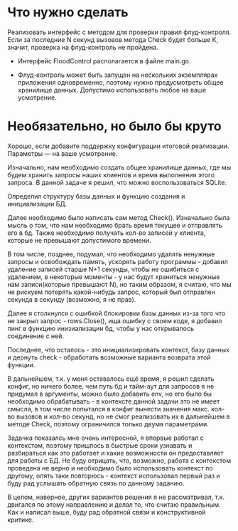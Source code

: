 
# Что нужно сделать

Реализовать интерфейс с методом для проверки правил флуд-контроля. Если за последние N секунд вызовов метода Check будет больше K, значит, проверка на флуд-контроль не пройдена.

- Интерфейс FloodControl располагается в файле main.go.

- Флуд-контроль может быть запущен на нескольких экземплярах приложения одновременно, поэтому нужно предусмотреть общее хранилище данных. Допустимо использовать любое на ваше усмотрение. 

# Необязательно, но было бы круто

Хорошо, если добавите поддержку конфигурации итоговой реализации. Параметры — на ваше усмотрение.




Изначально, нам необходимо создать общее хранилище данных, где мы будем хранить запросы наших клиентов и время выполнения этого запроса. В данной задаче я решил, что можно воспользоваться SQLite.

Определил структуру базы данных и функцию создания и инициализации БД.

Далее необходимо было написать сам метод Check(). Изначально была мысль о том, что нам необходимо брать время текущее и отправлять его в бд. Также необходимо получать кол-во записей у клиента, которые не превышают допустимого времени.

В том числе, позднее, подумал, что необходимо удалять ненужные запросы и освобождать память, ускорять работу программы - добавил удаление записей старше N+1 секунды, чтобы не ошибиться с удалением, в некоторые моменты - у нас будут храниться ненужные нам записи(которые превышают N), но таким образом, я считаю, что мы не рискуем потерять какой-нибудь запрос, который был отправлен секунда в секунду (возможно, я не прав).

Далее я столкнулся с ошибкой блокировки базы данных из-за того что не закрыл запрос - rows.Close(), ища ошибку с своем коде, я добавил пинг в функцию инизиализации бд, чтобы у нас открывалось соединение с ней.

Последнее, что осталось - это инициализировать контекст, базу данных и дернуть check - обработать возможные варианта возврата этой функции.

В дальнейшем, т.к. у меня оставалось ещё время, я решил сделать конфиг, но ничего более, чем путь бд и тайм-аут для запросов я не придумал в аргументы, можно было добавить env, но его было бы необходимо обрабатывать - в контексте данной задачи это не имеет смысла, в том числе попытался в конфиг вынести значения макс. кол-во вызовов и кол-во секунд, но не смог реализовать их в дальнейшем в методе Check, поэтому ограничился только двумя параметрами. 

Задачка показалсь мне очень интересной, я впервые работал с контекстом, поэтому пришлось в быстрые сроки узнавать и разбираться как это работает и какие возможности он предоставляет для работы с БД. Не буду отрицать, что, возможно, работа с контекстом проведена не верно и необходимо было использовать контекст по другому, опять таки повторюсь - контекст использовал первый раз и буду рад услышать обратную связь по данному заданию.

В целом, наверное, других вариантов решения я не рассматривал, т.к. двигался по этому направлению и делал то, что считаю правильным. Как и написал выше, буду рад обратной связи и конструктивной критике.
